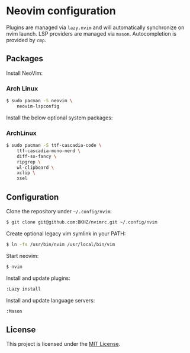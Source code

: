 # Neovim configuration

Plugins are managed via `lazy.nvim` and will automatically synchronize on nvim launch. LSP providers are managed via
`mason`. Autocompletion is provided by `cmp`.

## Packages

Install NeoVim:

### Arch Linux

```bash
$ sudo pacman -S neovim \
	neovim-lspconfig
```

Install the below optional system packages:

### ArchLinux

```bash
$ sudo pacman -S ttf-cascadia-code \
	ttf-cascadia-mono-nerd \
	diff-so-fancy \
	ripgrep \
	wl-clipboard \
	xclip \
	xsel
```

## Configuration

Clone the repository under `~/.config/nvim`:
```bash
$ git clone git@github.com:BKHZ/nvimrc.git ~/.config/nvim
```

Create optional legacy vim symlink in your PATH:
```bash
$ ln -fs /usr/bin/nvim /usr/local/bin/vim
```

Start neovim:
```bash
$ nvim
```

Install and update plugins:
```bash
:Lazy install
```

Install and update language servers:
```bash
:Mason
```

## License

This project is licensed under the [MIT License](LICENSE).
